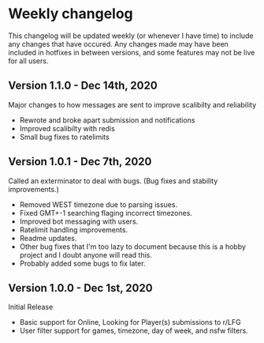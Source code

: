 # Weekly changelog
This changelog will be updated weekly (or whenever I have time) to include any changes that have occured. Any changes made may have been included in hotfixes in between versions, and some features may not be live for all users.

## Version 1.1.0 - Dec 14th, 2020
Major changes to how messages are sent to improve scalibilty and reliability
* Rewrote and broke apart submission and notifications
* Improved scalibilty with redis
* Small bug fixes to ratelimits

## Version 1.0.1 - Dec 7th, 2020
Called an exterminator to deal with bugs. (Bug fixes and stability improvements.)
* Removed WEST timezone due to parsing issues.
* Fixed GMT+-1 searching flaging incorrect timezones.
* Improved bot messaging with users.
* Ratelimit handling improvements.
* Readme updates.
* Other bug fixes that I'm too lazy to document because this is a hobby project and I doubt anyone will read this.
* Probably added some bugs to fix later.

## Version 1.0.0 - Dec 1st, 2020
Initial Release
* Basic support for Online, Looking for Player(s) submissions to r/LFG
* User filter support for games, timezone, day of week, and nsfw filters.